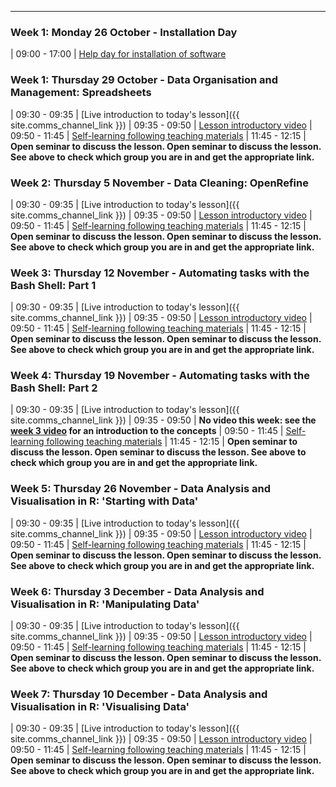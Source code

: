 ---

### Week 1: Monday 26 October - Installation Day

| 09:00 - 17:00 | [Help day for installation of software](prerequisites.html)

### Week 1: Thursday 29 October - Data Organisation and Management: Spreadsheets

| 09:30 - 09:35 | [Live introduction to today's lesson]({{ site.comms_channel_link }})
| 09:35 - 09:50 | [Lesson introductory video](https://youtu.be/0uKtMtXYrE4)
| 09:50 - 11:45 | [Self-learning following teaching materials](https://southampton-rsg.github.io/spreadsheets-data-organisation-and-management/)
| 11:45 - 12:15 | **Open seminar to discuss the lesson. Open seminar to discuss the lesson. See above to check which group you are in and get the appropriate link.**

### Week 2: Thursday 5 November - Data Cleaning: OpenRefine

| 09:30 - 09:35 | [Live introduction to today's lesson]({{ site.comms_channel_link }})
| 09:35 - 09:50 | [Lesson introductory video](https://youtu.be/4IVw0TuYGdQ)
| 09:50 - 11:45 | [Self-learning following teaching materials](https://southampton-rsg.github.io/openrefine-data-cleaning/)
| 11:45 - 12:15 | **Open seminar to discuss the lesson. Open seminar to discuss the lesson. See above to check which group you are in and get the appropriate link.**

### Week 3: Thursday 12 November - Automating tasks with the Bash Shell: Part 1

| 09:30 - 09:35 | [Live introduction to today's lesson]({{ site.comms_channel_link }})
| 09:35 - 09:50 | [Lesson introductory video](https://youtu.be/hC8ZcBQAdEs)
| 09:50 - 11:45 | [Self-learning following teaching materials](https://southampton-rsg.github.io/2020-10-29-socobio-crs/novice/shell/)
| 11:45 - 12:15 | **Open seminar to discuss the lesson. Open seminar to discuss the lesson. See above to check which group you are in and get the appropriate link.**

### Week 4: Thursday 19 November - Automating tasks with the Bash Shell: Part 2

| 09:30 - 09:35 | [Live introduction to today's lesson]({{ site.comms_channel_link }})
| 09:35 - 09:50 | **No video this week: see the [week 3 video](https://youtu.be/hC8ZcBQAdEs) for an introduction to the concepts**
| 09:50 - 11:45 | [Self-learning following teaching materials](https://southampton-rsg.github.io/2020-10-29-socobio-crs/novice/shell/)
| 11:45 - 12:15 | **Open seminar to discuss the lesson. Open seminar to discuss the lesson. See above to check which group you are in and get the appropriate link.**

### Week 5: Thursday 26 November - Data Analysis and Visualisation in R: 'Starting with Data'

| 09:30 - 09:35 | [Live introduction to today's lesson]({{ site.comms_channel_link }})
| 09:35 - 09:50 | [Lesson introductory video](https://youtu.be/XEV9h0vgI7w)
| 09:50 - 11:45 | [Self-learning following teaching materials](https://southampton-rsg.github.io/data-analysis-and-visualisation/00-day-1.html)
| 11:45 - 12:15 | **Open seminar to discuss the lesson. Open seminar to discuss the lesson. See above to check which group you are in and get the appropriate link.**

### Week 6: Thursday 3 December - Data Analysis and Visualisation in R: 'Manipulating Data'

| 09:30 - 09:35 | [Live introduction to today's lesson]({{ site.comms_channel_link }})
| 09:35 - 09:50 | [Lesson introductory video](https://youtu.be/-29Uw_598qA)
| 09:50 - 11:45 | [Self-learning following teaching materials](https://southampton-rsg.github.io/data-analysis-and-visualisation/01-day-2.html)
| 11:45 - 12:15 | **Open seminar to discuss the lesson. Open seminar to discuss the lesson. See above to check which group you are in and get the appropriate link.**

### Week 7: Thursday 10 December - Data Analysis and Visualisation in R: 'Visualising Data'

| 09:30 - 09:35 | [Live introduction to today's lesson]({{ site.comms_channel_link }})
| 09:35 - 09:50 | [Lesson introductory video](https://youtu.be/LlS9vP4Oy8w)
| 09:50 - 11:45 | [Self-learning following teaching materials](https://southampton-rsg.github.io/data-analysis-and-visualisation/02-day-3.html)
| 11:45 - 12:15 | **Open seminar to discuss the lesson. Open seminar to discuss the lesson. See above to check which group you are in and get the appropriate link.**

